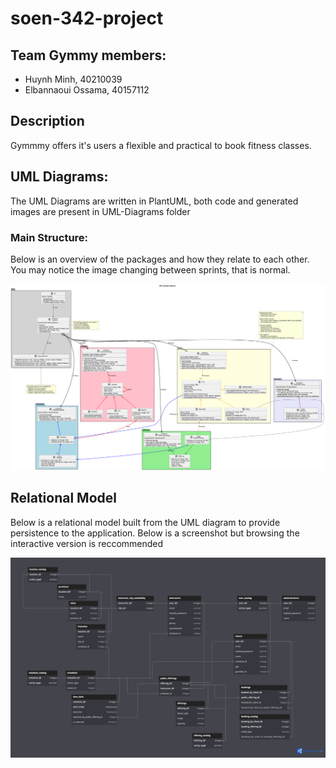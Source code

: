 
# soen-342-project

## Team Gymmy members:

- Huynh Minh, 40210039
- Elbannaoui Ossama, 40157112

## Description

Gymmmy offers it's users a flexible and practical to book fitness classes.

## UML Diagrams:

The UML Diagrams are written in PlantUML, both code and generated images are present in UML-Diagrams folder

### Main Structure:

Below is an overview of the packages and how they relate to each other. You may notice the image changing between sprints, that is normal.

![1729458777114](./UML-Diagrams/Package-Diagram.png)

## Relational Model

Below is a relational model built from the UML diagram to provide persistence to the application. Below is a screenshot but browsing the interactive version is reccommended

![Relational-Model](System-Diagrams/Relational_Model.png)